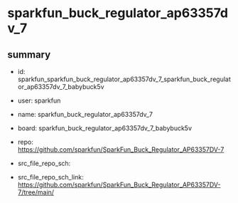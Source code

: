 # sparkfun_buck_regulator_ap63357dv_7
 
## summary 
* id: sparkfun_sparkfun_buck_regulator_ap63357dv_7_sparkfun_buck_regulator_ap63357dv_7_babybuck5v
* user: sparkfun
* name: sparkfun_buck_regulator_ap63357dv_7
* board: sparkfun_buck_regulator_ap63357dv_7_babybuck5v
* repo: https://github.com/sparkfun/SparkFun_Buck_Regulator_AP63357DV-7



* src_file_repo_sch: 
* src_file_repo_sch_link: https://github.com/sparkfun/SparkFun_Buck_Regulator_AP63357DV-7/tree/main/






